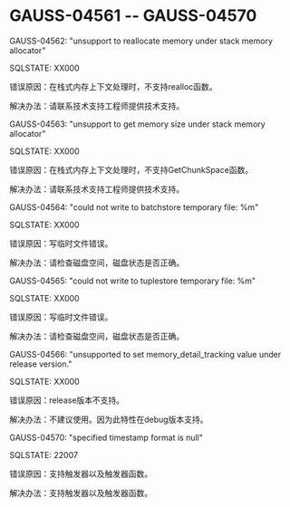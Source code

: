 # GAUSS-04561 -- GAUSS-04570

GAUSS-04562: "unsupport to reallocate memory under stack memory allocator"

SQLSTATE: XX000

错误原因：在栈式内存上下文处理时，不支持realloc函数。

解决办法：请联系技术支持工程师提供技术支持。

GAUSS-04563: "unsupport to get memory size under stack memory allocator"

SQLSTATE: XX000

错误原因：在栈式内存上下文处理时，不支持GetChunkSpace函数。

解决办法：请联系技术支持工程师提供技术支持。

GAUSS-04564: "could not write to batchstore temporary file: %m"

SQLSTATE: XX000

错误原因：写临时文件错误。

解决办法：请检查磁盘空间，磁盘状态是否正确。

GAUSS-04565: "could not write to tuplestore temporary file: %m"

SQLSTATE: XX000

错误原因：写临时文件错误。

解决办法：请检查磁盘空间，磁盘状态是否正确。

GAUSS-04566: "unsupported to set memory\_detail\_tracking value under release version."

SQLSTATE: XX000

错误原因：release版本不支持。

解决办法：不建议使用。因为此特性在debug版本支持。

GAUSS-04570: "specified timestamp format is null"

SQLSTATE: 22007

错误原因：支持触发器以及触发器函数。

解决办法：支持触发器以及触发器函数。
